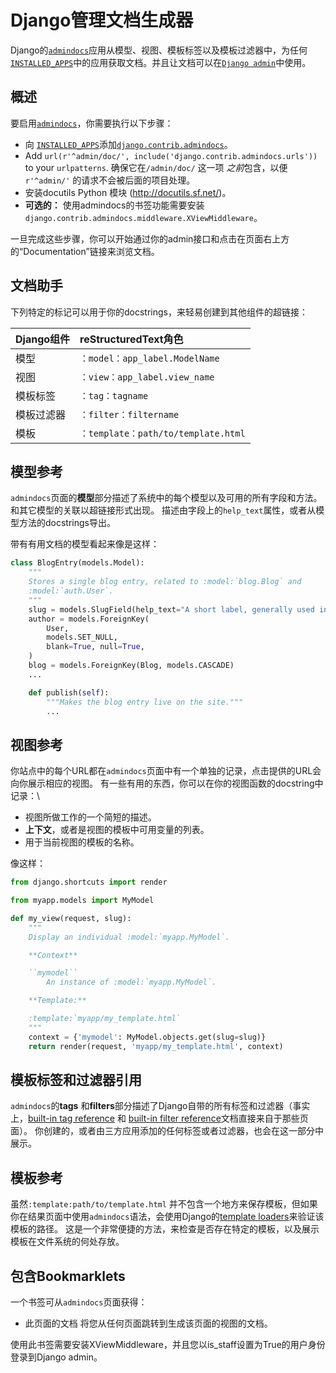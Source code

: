 # Django管理文档生成器

Django的[`admindocs`](https://yiyibooks.cn/__trs__/xx/Django_1.11.6/ref/contrib/admin/admindocs.html#module-django.contrib.admindocs)应用从模型、视图、模板标签以及模板过滤器中，为任何[`INSTALLED_APPS`](https://yiyibooks.cn/__trs__/xx/Django_1.11.6/ref/settings.html#std:setting-INSTALLED_APPS)中的应用获取文档。并且让文档可以在[`Django admin`](https://yiyibooks.cn/__trs__/xx/Django_1.11.6/ref/contrib/admin/index.html#module-django.contrib.admin)中使用。

## 概述

要启用[`admindocs`](https://yiyibooks.cn/__trs__/xx/Django_1.11.6/ref/contrib/admin/admindocs.html#module-django.contrib.admindocs)，你需要执行以下步骤：
- 向 [`INSTALLED_APPS`](https://yiyibooks.cn/__trs__/xx/Django_1.11.6/ref/settings.html#std:setting-INSTALLED_APPS)添加[`django.contrib.admindocs`](https://yiyibooks.cn/__trs__/xx/Django_1.11.6/ref/contrib/admin/admindocs.html#module-django.contrib.admindocs)。
- Add `url(r'^admin/doc/', include('django.contrib.admindocs.urls'))` to your `urlpatterns`. 确保它在`/admin/doc/` 这一项 *之前*包含，以便`r'^admin/'` 的请求不会被后面的项目处理。
- 安装docutils Python 模块 (http://docutils.sf.net/)。
- **可选的：** 使用admindocs的书签功能需要安装`django.contrib.admindocs.middleware.XViewMiddleware`。

一旦完成这些步骤，你可以开始通过你的admin接口和点击在页面右上方的“Documentation”链接来浏览文档。

## 文档助手

下列特定的标记可以用于你的docstrings，来轻易创建到其他组件的超链接：

| Django组件 | reStructuredText角色              |
| :--------- | :-------------------------------- |
| 模型       | `：model：app_label.ModelName`   |
| 视图       | `：view：app_label.view_name`   |
| 模板标签   | `：tag：tagname`               |
| 模板过滤器 | `：filter：filtername`          |
| 模板       | `：template：path/to/template.html` |

## 模型参考

`admindocs`页面的**模型**部分描述了系统中的每个模型以及可用的所有字段和方法。 和其它模型的关联以超链接形式出现。 描述由字段上的`help_text`属性，或者从模型方法的docstrings导出。

带有有用文档的模型看起来像是这样：

```python
class BlogEntry(models.Model):
    """
    Stores a single blog entry, related to :model:`blog.Blog` and
    :model:`auth.User`.
    """
    slug = models.SlugField(help_text="A short label, generally used in URLs.")
    author = models.ForeignKey(
        User,
        models.SET_NULL,
        blank=True, null=True,
    )
    blog = models.ForeignKey(Blog, models.CASCADE)
    ...

    def publish(self):
        """Makes the blog entry live on the site."""
        ...
```

## 视图参考

你站点中的每个URL都在`admindocs`页面中有一个单独的记录，点击提供的URL会向你展示相应的视图。 有一些有用的东西，你可以在你的视图函数的docstring中记录：\
- 视图所做工作的一个简短的描述。
- **上下文**，或者是视图的模板中可用变量的列表。
- 用于当前视图的模板的名称。

像这样：

```python
from django.shortcuts import render

from myapp.models import MyModel

def my_view(request, slug):
    """
    Display an individual :model:`myapp.MyModel`.

    **Context**

    ``mymodel``
        An instance of :model:`myapp.MyModel`.

    **Template:**

    :template:`myapp/my_template.html`
    """
    context = {'mymodel': MyModel.objects.get(slug=slug)}
    return render(request, 'myapp/my_template.html', context)
```

## 模板标签和过滤器引用

`admindocs`的**tags** 和**filters**部分描述了Django自带的所有标签和过滤器（事实上，[built-in tag reference](https://yiyibooks.cn/__trs__/xx/Django_1.11.6/ref/templates/builtins.html#ref-templates-builtins-tags) 和 [built-in filter reference](https://yiyibooks.cn/__trs__/xx/Django_1.11.6/ref/templates/builtins.html#ref-templates-builtins-filters)文档直接来自于那些页面）。 你创建的，或者由三方应用添加的任何标签或者过滤器，也会在这一部分中展示。

## 模板参考

虽然`:template:path/to/template.html` 并不包含一个地方来保存模板，但如果你在结果页面中使用`admindocs`语法，会使用Django的[template loaders](https://yiyibooks.cn/__trs__/xx/Django_1.11.6/ref/templates/api.html#template-loaders)来验证该模板的路径。 这是一个非常便捷的方法，来检查是否存在特定的模板，以及展示模板在文件系统的何处存放。

## 包含Bookmarklets 

一个书签可从`admindocs`页面获得：

- 此页面的文档
将您从任何页面跳转到生成该页面的视图的文档。

使用此书签需要安装XViewMiddleware，并且您以is_staff设置为True的用户身份登录到Django admin。


